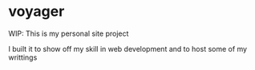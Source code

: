 # voyager

WIP: This is my personal site project 

I built it to show off my skill in web development and to host some of my writtings
